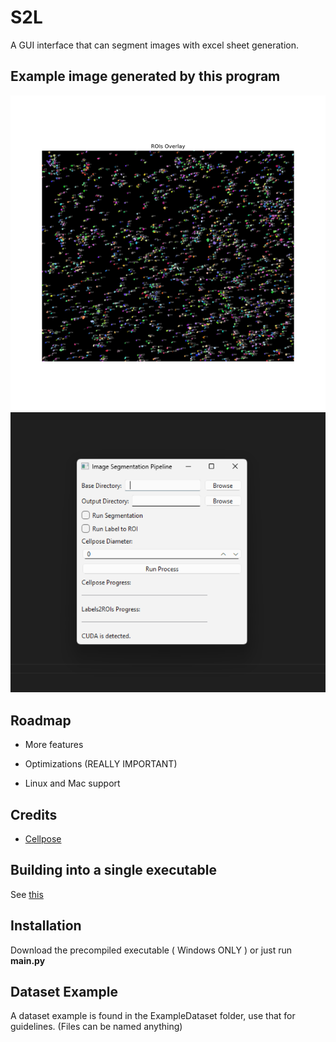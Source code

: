 
# S2L

A GUI interface that can segment images with excel sheet generation.

## Example image generated by this program
![Example](https://raw.githubusercontent.com/aftabnadim/S2L/v0.2/example.png)
![Example](https://raw.githubusercontent.com/aftabnadim/S2L/v0.2/gui.png)


## Roadmap

- More features

- Optimizations (REALLY IMPORTANT)
- Linux and Mac support 

## Credits

 - [Cellpose](https://github.com/MouseLand/cellpose)

## Building into a  single executable

See [this](https://github.com/python312/s2l-loader)

    
## Installation

Download the precompiled executable ( Windows ONLY ) or just run **main.py**

## Dataset Example

A dataset example is found in the ExampleDataset folder, use that for guidelines. (Files can be named anything)
